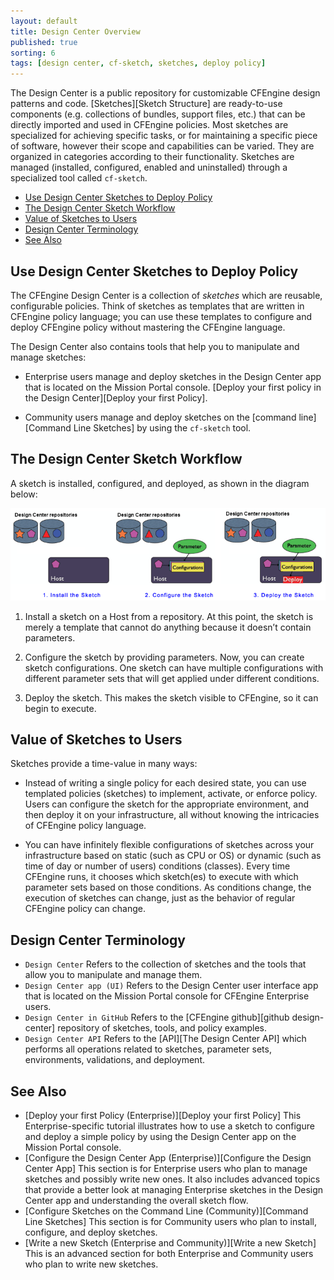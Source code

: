 ```yaml
---
layout: default
title: Design Center Overview
published: true
sorting: 6
tags: [design center, cf-sketch, sketches, deploy policy]
---
```


The Design Center is a public repository for customizable CFEngine design 
patterns and code. [Sketches][Sketch Structure] are ready-to-use components 
(e.g. collections of bundles, support files, etc.) that can be directly 
imported and used in CFEngine policies. Most sketches are specialized for 
achieving specific tasks, or for maintaining a specific piece of software, 
however their scope and capabilities can be varied. They are organized in 
categories according to their functionality. Sketches are managed (installed, 
configured, enabled and uninstalled) through a specialized tool called 
`cf-sketch`.

* [Use Design Center Sketches to Deploy Policy](#use-design-center-sketches-to-deploy-policy)
* [The Design Center Sketch Workflow](#the-design-center-sketch-workflow)
* [Value of Sketches to Users](#value-of-sketches-to-users)
* [Design Center Terminology](#design-center-terminology)
* [See Also](#see-also)

## Use Design Center Sketches to Deploy Policy

The CFEngine Design Center is a collection of *sketches* which are reusable, configurable 
policies. Think of sketches as templates that are written in CFEngine policy language; you can 
use these templates to configure and deploy CFEngine policy without mastering the 
CFEngine language. 

The Design Center also contains tools that help you to manipulate and 
manage sketches: 

* Enterprise users manage and deploy sketches in the Design Center app that is located on 
the Mission Portal console. [Deploy your first policy in the Design Center][Deploy your first Policy].

* Community users manage and deploy sketches on the [command line][Command Line Sketches] by using the `cf-sketch` 
tool.

## The Design Center Sketch Workflow

A sketch is installed, configured, and deployed, as shown in the diagram below:

![Sketch Workflow](DCsketchworkflow.png)

1. Install a sketch on a Host from a repository. At this point, the sketch is merely 
a template that cannot do anything because it doesn’t contain parameters.

2. Configure the sketch by providing parameters. Now, you can create sketch 
configurations.  One sketch can have multiple configurations with different parameter sets 
that will get applied under different conditions.

3. Deploy the sketch. This makes the sketch visible to CFEngine, so it can begin to execute.

## Value of Sketches to Users

Sketches provide a time-value in many ways:

* Instead of writing a single policy for each desired state, you can use templated policies 
(sketches) to implement, activate, or enforce policy. Users can configure the sketch for 
the appropriate environment, and then deploy it on your infrastructure, all without 
knowing the intricacies of CFEngine policy language. 

* You can have infinitely flexible configurations of sketches across your infrastructure 
based on static (such as CPU or OS) or dynamic (such as time of day or number of users) 
conditions (classes). Every time CFEngine runs, it chooses which sketch(es) to execute with 
which parameter sets based on those conditions. As conditions change, the execution of 
sketches can change, just as the behavior of regular CFEngine policy can change.

## Design Center Terminology

* `Design Center`  Refers to the collection of sketches and the tools that allow you to 
manipulate and manage them.
* `Design Center app (UI)` Refers to the Design Center user interface app that is 
located on the Mission Portal console for CFEngine Enterprise users.
* `Design Center in GitHub` Refers to the [CFEngine github][github design-center] repository of sketches, tools, 
and policy examples.
* `Design Center API` Refers to the [API][The Design Center API] which performs all operations related to 
sketches, parameter sets, environments, validations, and deployment. 
 
## See Also ##

* [Deploy your first Policy (Enterprise)][Deploy your first Policy] This Enterprise-specific tutorial illustrates how 
to use a sketch to configure and deploy a simple policy by using the Design Center app on 
the Mission Portal console.
* [Configure the Design Center App (Enterprise)][Configure the Design Center App] This section is for Enterprise users who plan to 
manage sketches and possibly write new ones. It also includes advanced topics that provide a 
better look at managing Enterprise sketches in the Design Center app and understanding 
the overall sketch flow.
* [Configure Sketches on the Command Line (Community)][Command Line Sketches] This section is for Community users 
who plan to install, configure, and deploy sketches.
* [Write a new Sketch (Enterprise and Community)][Write a new Sketch] This is an advanced section for both Enterprise 
and Community users who plan to write new sketches.



